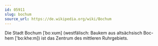 ```yaml
---
id: 05911
slug: bochum
source_url: https://de.wikipedia.org/wiki/Bochum
---
```


Die Stadt Bochum [ˈboːxʊm] (westfälisch: Baukem aus altsächsisch Boc-hem ['bo:khe:m]) ist das Zentrum des mittleren Ruhrgebiets.
